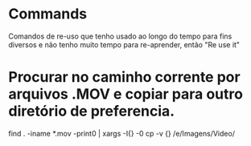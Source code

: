 # Commands
Comandos de re-uso que tenho usado ao longo do tempo para fins diversos e não tenho muito tempo para re-aprender, então "Re use it"



# Procurar no caminho corrente por arquivos .MOV e copiar para outro diretório de preferencia.

find . -iname \*.mov -print0 | xargs -I{} -0 cp -v {} /e/Imagens/Video/
